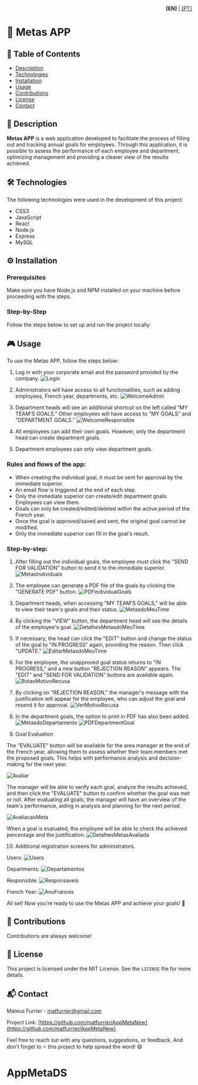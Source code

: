 <p align="right">
  <b>[EN]</b> | <a href="#pt-versão-em-português">[PT]</a>
</p>

# 🎯 Metas APP

## 📝 Table of Contents
- [Description](#description)
- [Technologies](#technologies)
- [Installation](#installation)
- [Usage](#usage)
- [Contributions](#contributions)
- [License](#license)
- [Contact](#contact)

## 📖 Description

**Metas APP** is a web application developed to facilitate the process of filling out and tracking annual goals for employees. Through this application, it is possible to assess the performance of each employee and department, optimizing management and providing a clearer view of the results achieved.

## 🛠 Technologies

The following technologies were used in the development of this project:
- CSS3
- JavaScript
- React
- Node.js
- Express
- MySQL

## ⚙ Installation

### Prerequisites

Make sure you have Node.js and NPM installed on your machine before proceeding with the steps.

### Step-by-Step

Follow the steps below to set up and run the project locally:

## 🎮 Usage

To use the Metas APP, follow the steps below:

1. Log in with your corporate email and the password provided by the company.
![Login](https://user-images.githubusercontent.com/30526394/228895020-0f223d31-43e3-4229-99de-d4f61cc37af8.png)

2. Administrators will have access to all functionalities, such as adding employees, French year, departments, etc.
![WelcomeAdmin](https://user-images.githubusercontent.com/30526394/228895043-55143220-3b26-42ad-9061-ab8be7d94031.png)

3. Department heads will see an additional shortcut on the left called "MY TEAM'S GOALS." Other employees will have access to "MY GOALS" and "DEPARTMENT GOALS."
![WelcomeResponsible](https://user-images.githubusercontent.com/30526394/228895521-88904fc9-d850-453b-b84d-489b30921e58.png)

4. All employees can add their own goals. However, only the department head can create department goals.

5. Department employees can only view department goals.

### Rules and flows of the app:
- When creating the individual goal, it must be sent for approval by the immediate superior.
- An email flow is triggered at the end of each step.
- Only the immediate superior can create/edit department goals. Employees can view them.
- Goals can only be created/edited/deleted within the active period of the French year.
- Once the goal is approved/saved and sent, the original goal cannot be modified.
- Only the immediate superior can fill in the goal's result.

### Step-by-step:

1. After filling out the individual goals, the employee must click the "SEND FOR VALIDATION" button to send it to the immediate superior.
![MetasIndividuais](https://user-images.githubusercontent.com/30526394/228895028-85002c1e-4b50-43a1-a986-b4623d8d0ba1.png)

2. The employee can generate a PDF file of the goals by clicking the "GENERATE PDF" button.
![PDFIndividualGoals](https://user-images.githubusercontent.com/30526394/228896408-6dd2bac0-b4ea-44cb-8558-3657f1b0f634.png)

3. Department heads, when accessing "MY TEAM'S GOALS," will be able to view their team's goals and their status.
![MetasdoMeuTime](https://user-images.githubusercontent.com/30526394/228895025-63d2fce2-b3ec-4dbe-b654-49832785a42d.png)

4. By clicking the "VIEW" button, the department head will see the details of the employee's goal.
![DetalhesMetasdoMeuTime](https://user-images.githubusercontent.com/30526394/228895013-474c9c65-5a3c-44ab-b4ac-021e594d5405.png)

5. If necessary, the head can click the "EDIT" button and change the status of the goal to "IN PROGRESS" again, providing the reason. Then click "UPDATE."
![EditarMetasdoMeuTime](https://user-images.githubusercontent.com/30526394/228895017-8e1a2e30-c92f-46a3-ab14-23ec4a7746d2.png)

6. For the employee, the unapproved goal status returns to "IN PROGRESS," and a new button "REJECTION REASON" appears. The "EDIT" and "SEND FOR VALIDATION" buttons are available again.
![BotaoMotivoRecusa](https://user-images.githubusercontent.com/30526394/228895007-24197973-bb4f-44ea-8949-b6fff10cb0a6.png)

7. By clicking on "REJECTION REASON," the manager's message with the justification will appear for the employee, who can adjust the goal and resend it for approval.
![VerMotivoRecusa](https://user-images.githubusercontent.com/30526394/228895041-3bae4d3f-0176-4e1c-b2df-417184c2666c.png)

8. In the department goals, the option to print in PDF has also been added.
![MetasdoDepartamento](https://user-images.githubusercontent.com/30526394/228895021-7e72edb1-4a6d-42f4-8e7b-688ddc34b1cf.png)
![PDFDepartmentGoal](https://user-images.githubusercontent.com/30526394/228896399-8eddb6b2-e6e5-4351-9e1c-eb10fbb27f88.png)

9. Goal Evaluation

The "EVALUATE" button will be available for the area manager at the end of the French year, allowing them to assess whether their team members met the proposed goals. This helps with performance analysis and decision-making for the next year.

![Avaliar](https://user-images.githubusercontent.com/30526394/231195186-b6fb85cc-b3ff-4d06-bf1c-0d5c3669e035.png)

The manager will be able to verify each goal, analyze the results achieved, and then click the "EVALUATE" button to confirm whether the goal was met or not. After evaluating all goals, the manager will have an overview of the team's performance, aiding in analysis and planning for the next period.

![AvaliacaoMeta](https://user-images.githubusercontent.com/30526394/231195182-51292975-ea4c-49bd-bf73-c8641d86ac6d.png)

When a goal is evaluated, the employee will be able to check the achieved percentage and the justification.
![DetalhesMetasAvaliada](https://user-images.githubusercontent.com/30526394/231191773-473dbcd3-9e2c-41c4-8705-0f1b79120ed6.png)

10. Additional registration screens for administrators.

Users:
![Users](https://user-images.githubusercontent.com/30526394/228895037-b05d37cb-7ffd-4e83-97a7-8af5819538ff.png)

Departments:
![Departamentos](https://user-images.githubusercontent.com/30526394/228895011-d1ccbedd-b667-476d-9dd0-bd11552ed6bc.png)

Responsible:
![Responsaveis](https://user-images.githubusercontent.com/30526394/228895032-0595e8be-ec4c-4da1-98ac-a22060b8158a.png)

French Year:
![AnoFrances](https://user-images.githubusercontent.com/30526394/228894998-8a72de6e-1b45-4831-b86d-6f1d25f3cb4f.png)

All set! Now you're ready to use the Metas APP and achieve your goals! 🚀

## 🤝 Contributions
Contributions are always welcome!

## 📄 License
This project is licensed under the MIT License. See the `LICENSE` file for more details.

## 📬 Contact
Mateus Furrier - matfurrier@gmail.com

Project Link: [https://github.com/matfurrier/AppMetaNew](https://github.com/matfurrier/AppMetaNew)

Feel free to reach out with any questions, suggestions, or feedback. And don't forget to ⭐️ this project to help spread the word! 😄


# AppMetaDS
